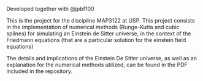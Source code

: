 Developed together with @jpbf100

This is the project for the discipline MAP3122 at USP. This project consists in the implementation of numerical methods (Runge-Kutta and cubic splines) for simulating an Einstein de Sitter universe, in the context of the Friedmann equations (that are a particular solution for the einstein field equations)

The details and implications of the Einstein De Sitter universe, as well as an explanation for the numerical methods utilized, can be found in the PDF included in the repository.
